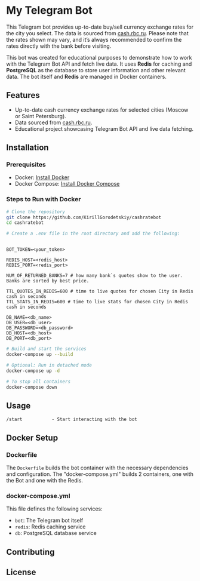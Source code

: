 # My Telegram Bot

This Telegram bot provides up-to-date buy/sell currency exchange rates for the city you select. The data is sourced from [cash.rbc.ru](https://cash.rbc.ru). Please note that the rates shown may vary, and it’s always recommended to confirm the rates directly with the bank before visiting.

This bot was created for educational purposes to demonstrate how to work with the Telegram Bot API and fetch live data. It uses **Redis** for caching and **PostgreSQL** as the database to store user information and other relevant data. The bot itself and **Redis** are managed in Docker containers.

## Features

- Up-to-date cash currency exchange rates for selected cities (Moscow or Saint Petersburg).
- Data sourced from [cash.rbc.ru](https://cash.rbc.ru).
- Educational project showcasing Telegram Bot API and live data fetching.

## Installation

### Prerequisites

- Docker: [Install Docker](https://docs.docker.com/get-docker/)
- Docker Compose: [Install Docker Compose](https://docs.docker.com/compose/install/)

### Steps to Run with Docker

```bash
# Clone the repository
git clone https://github.com/KirillGorodetskiy/cashratebot
cd cashratebot
```

```bash
# Create a .env file in the root directory and add the following:
```

```env

BOT_TOKEN=<your_token>

REDIS_HOST=<redis_host>
REDIS_PORT=<redis_port>

NUM_OF_RETURNED_BANKS=7 # how many bank`s quotes show to the user. Banks are sorted by best price.

TTL_QUOTES_IN_REDIS=600 # time to live quotes for chosen City in Redis cash in seconds
TTL_STATS_IN_REDIS=600 # time to live stats for chosen City in Redis cash in seconds

DB_NAME=<db_name>
DB_USER=<db_user>
DB_PASSWORD=<db_password>
DB_HOST=<db_host>
DB_PORT=<db_port>
```

```bash
# Build and start the services
docker-compose up --build
```

```bash
# Optional: Run in detached mode
docker-compose up -d
```

```bash
# To stop all containers
docker-compose down
```

## Usage

```text
/start           - Start interacting with the bot
```

## Docker Setup

### Dockerfile

The `Dockerfile` builds the bot container with the necessary dependencies and configuration.
The "docker-compose.yml" builds 2 containers, one with the Bot and one with the Redis.

### docker-compose.yml

This file defines the following services:

- `bot`: The Telegram bot itself  
- `redis`: Redis caching service  
- `db`: PostgreSQL database service  

## Contributing



## License


